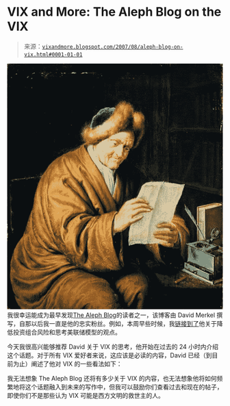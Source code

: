 <!--yml

category: 未分类

date: 2024-05-18 19:04:09

-->

# VIX and More: The Aleph Blog on the VIX

> 来源：[`vixandmore.blogspot.com/2007/08/aleph-blog-on-vix.html#0001-01-01`](http://vixandmore.blogspot.com/2007/08/aleph-blog-on-vix.html#0001-01-01)

![](img/20dd9cf5af9ab24741dd8f37e332315f.png)我很幸运能成为最早发现[The Aleph Blog](http://alephblog.com/)的读者之一，该博客由 David Merkel 撰写，自那以后我一直是他的忠实粉丝。例如，本周早些时候，我[链接到了](http://vixandmore.blogspot.com/2007/07/links-play-it-where-it-lies.html)他关于降低投资组合风险和思考美联储模型的观点。

今天我很高兴能够推荐 David 关于 VIX 的思考，他开始在过去的 24 小时内介绍这个话题。对于所有 VIX 爱好者来说，这应该是必读的内容，David 已经（到目前为止）阐述了他对 VIX 的一些看法如下：

我无法想象 The Aleph Blog 还将有多少关于 VIX 的内容，也无法想象他将如何频繁地将这个话题融入到未来的写作中，但我可以鼓励你们查看过去和现在的帖子，即使你们不是那些认为 VIX 可能是西方文明的救世主的人。
